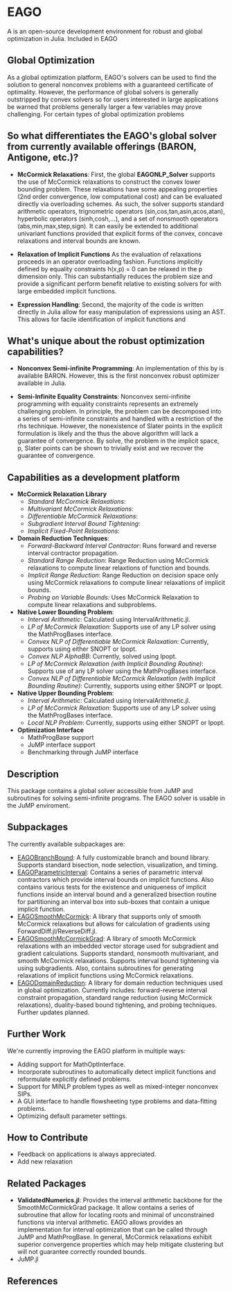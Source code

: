 # EAGO
A is an open-source development environment for robust and global optimization in Julia. Included in EAGO 

## Global Optimization

As a global optimization platform, EAGO's solvers can be used to find the solution to general nonconvex problems with a guaranteed certificate of optimality. However, the performance of global solvers is generally outstripped by convex solvers so for users interested in large applications be warned that problems generally larger a few variables may prove challenging. For certain types of global optimization problems 

## So what differentiates the EAGO's global solver from currently available offerings (BARON, Antigone, etc.)?

- **McCormick Relaxations**:
First, the global **EAGONLP_Solver** supports the use of McCormick relaxations to construct the convex lower bounding problem. These relaxations have some appealing properties (2nd order convergence, low computational cost) and can be evaluated directly via overloading schemes. As such, the solver supports standard arithmetic operators, trignometric operators (sin,cos,tan,asin,acos,atan), hyperbolic operators (sinh,cosh,...), and a set of nonsmooth operators (abs,min,max,step,sign). It can easily be extended to additional univariant functions provided that explicit forms of the convex, concave relaxations and interval bounds are known.

- **Relaxation of Implicit Functions** As the evaluation of relaxations proceeds in an operator overloading fashion. Functions implicitly defined by equality constraints h(x,p) = 0 can be relaxed in the p dimension only. This can substantially reduces the problem size and provide a significant perform benefit relative to existing solvers for with large embedded implicit functions.

- **Expression Handling**:
Second, the majority of the code is written directly in Julia allow for easy manipulation of expressions using an AST. This allows for facile identification of implicit functions and 

## What's unique about the robust optimization capabilities?

- **Nonconvex Semi-infinite Programming**: An implementation of this by is available BARON. However, this is the first nonconvex robust optimizer available in Julia. 

- **Semi-Infinite Equality Constraints**: Nonconvex semi-infinite programming with equality constraints represents an extremely challenging problem. In principle, the problem can be decomposed into a series of semi-infinite constraints and handled with a restriction of the rhs technique. However, the nonexistence of Slater points in the explicit formulation is likely and the thus the above algorithm will lack a guarantee of convergence. By solve, the problem in the implicit space, p, Slater points can be shown to trivially exist and we recover the guarantee of convergence.

## Capabilities as a development platform

- **McCormick Relaxation Library**
  * *Standard McCormick Relaxations*: 
  * *Multivariant McCormick Relaxations*: 
  * *Differentiable McCormick Relaxations*: 
  * *Subgradient Interval Bound Tightening*:
  * *Implicit Fixed-Point Relaxations*:
- **Domain Reduction Techniques**:
  * *Forward-Backward Interval Contractor*: Runs forward and reverse interval contractor propagation.
  * *Standard Range Reduction*: Range Reduction using McCormick relaxations to compute linear relaxtions of function and bounds.
  * *Implicit Range Reduction*: Range Reduction on decision space only using McCormick relaxations to compute linear relaxations of implicit bounds.
  * *Probing on Variable Bounds:* Uses McCormick Relaxation to compute linear relaxations and subproblems.
- **Native Lower Bounding Problem**: 
  * *Interval Arithmetic*: Calculated using IntervalArithmetic.jl. 
  * *LP of McCormick Relaxation*: Supports use of any LP solver using the MathProgBases interface.
  * *Convex NLP of Differentiable McCormick Relaxation*: Currently, supports using either SNOPT or Ipopt.
  * *Convex NLP AlphaBB*: Currently, solved using Ipopt.
  * *LP of McCormick Relaxation (with Implicit Bounding Routine)*: Supports use of any LP solver using the MathProgBases interface.
  * *Convex NLP of Differentiable McCormick Relaxation (with Implicit Bounding Routine)*: Currently, supports using either SNOPT or Ipopt.
- **Native Upper Bounding Problem**:
  * *Interval Arithmetic*: Calculated using IntervalArithmetic.jl.
  * *LP of McCormick Relaxation*: Supports use of any LP solver using the MathProgBases interface.
  * *Local NLP Problem*: Currently, supports using either SNOPT or Ipopt.
- **Optimization Interface**
  * MathProgBase support
  * JuMP interface support
  * Benchmarking through JuMP interface

## Description
This package contains a global solver accessible from JuMP and subroutines for solving semi-infinite programs. The EAGO solver is usable in the JuMP enviroment.

## Subpackages
The currently available subpackages are:
- [EAGOBranchBound](https://github.com/MatthewStuber/EAGOSmoothMcCormick): A fully customizable branch and bound library. Supports standard bisection, node selection, visualization, and timing.
- [EAGOParametricInterval](https://github.com/MatthewStuber/EAGOParametricInterval): Contains a series of parametric interval contractors which provide interval bounds on implicit functions. Also contains various tests for the existence and uniqueness of implicit functions inside an interval bound and a generalized bisection routine for partitioning an interval box into sub-boxes that contain a unique implicit function. 
- [EAGOSmoothMcCormick](https://github.com/MatthewStuber/EAGOSmoothMcCormick): A library that supports only of smooth McCormick relaxations but allows for calculation of gradients using ForwardDiff.jl/ReverseDiff.jl.
- [EAGOSmoothMcCormickGrad](https://github.com/MatthewStuber/EAGOSmoothMcCormickGrad): A library of smooth McCormick relaxations with an imbedded vector storage used for subgradient and gradient calculations. Supports standard, nonsmooth multivariant, and smooth McCormick relaxations. Supports interval bound tightening via using subgradients. Also, contains subroutines for generating relaxations of implicit functions using McCormick relaxations.
- [EAGODomainReduction](https://github.com/MatthewStuber/EAGODomainReduction): A library for domain reduction techniques used in global optimization. Currently includes: forward-reverse interval constraint propagation, standard range reduction (using McCormick relaxations), duality-based bound tightening, and probing techniques. Further updates planned.

## Further Work
We're currently improving the EAGO platform in multiple ways:
- Adding support for MathOptInterface.
- Incorporate subroutines to automatically detect implicit functions and reformulate explicitly defined problems.
- Support for MINLP problem types as well as mixed-integer nonconvex SIPs.
- A GUI interface to handle flowsheeting type problems and data-fitting problems. 
- Optimizing default parameter settings.

## How to Contribute

- Feedback on applications is always appreciated. 
- Add new relaxation

## Related Packages

- **ValidatedNumerics.jl**: Provides the interval arithmetic backbone for the SmoothMcCormickGrad package. It allow contains a series of subroutine that allow for locating roots and minimal of unconstrained functions via interval arithmetic. EAGO allows provides an implementation for interval optimization that can be called through JuMP and MathProgBase. In general, McCormick relaxations exhibit superior convergence properties which may help mitigate clustering but will not guarantee correctly rounded bounds.    
- JuMP.jl

## References

